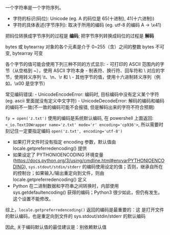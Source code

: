 一个字符串是一个字符序列。

- 字符的标识(码位): Unicode (eg. A 的码位是 65(十进制), 41(十六进制))
- 字符的具体表述(字节序列): 取决于所用的编码 (eg. utf-8 的编码 A -> \x41)

把码位转换成字节序列的过程是 **编码**; 把字节序列转换成码位的过程是 **解码**

bytes 或 bytearray 对象的各个元素是介于 0~255（含）之间的整数
bytes 不可变, bytearray 可变

各个字节的值可能会使用下列三种不同的方式显示:
    - 可打印的 ASCII 范围内的字节（从空格到 ~），使用 ASCII 字符本身
    - 制表符、换行符、回车符和 \ 对应的字节，使用转义序列 \t、\n、\r 和 \\
    - 其他字节的值，使用十六进制转义序列（例如，\x00 是空字节）

常见编码错误:
    - UnicodeEncodeError: 编码时, 目标编码中没有定义某个字符(eg. ascii 里面就没有定义中文字符)
    - UnicodeDecodeError: 解码的编码和编码的编码不一致(不一致的编码可能不会报错, 但是解码出来的字符不符合预期)

`fp = open('z.txt')` 使用的编码是系统默认编码, 在 powershell 上面返回: `<_io.TextIOWrapper name='z.txt' mode='r' encoding='cp936'>`, 所以需要时刻记住一定要指定编码 `open('z.txt', encoding='utf-8')`

- 如果打开文件时没有指定 encoding 参数，默认值由 locale.getpreferredencoding() 提供
- 如果设定了 PYTHONIOENCODING 环境变量 (https://docs.python.org/3/using/cmdline.html#envvarPYTHONIOENCODING), `sys.stdout/stdin/stderr` 的编码使用设定的值；否则，继承自所在的控制台；如果输入/输出重定向到文件，则由locale.getpreferredencoding() 定义
- Python 在二进制数据和字符串之间转换时，内部使用 sys.getdefaultencoding() 获得的编码；Python3 很少如此，但仍有发生。 这个设置不能修改。 

综上，`locale.getpreferredencoding()` 返回的编码是最重要的：这 是打开文件的默认编码，也是重定向到文件的 sys.stdout/stdin/stderr 的默认编码

因此, 关于编码默认值的最佳建议是：别依赖默认值